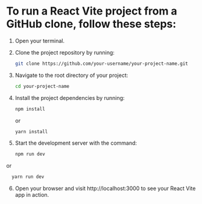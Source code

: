 # To run a React Vite project from a GitHub clone, follow these steps:

1. Open your terminal.
2. Clone the project repository by running:
   ```bash
   git clone https://github.com/your-username/your-project-name.git
   ```
3. Navigate to the root directory of your project:
   ```bash
   cd your-project-name
   ```

4. Install the project dependencies by running:
   ```bash
   npm install
   ```
   or
    ```bash
   yarn install
   ```
5. Start the development server with the command:
   ```bash
   npm run dev
   ```
or
 ```bash
   yarn run dev
   ```
6. Open your browser and visit http://localhost:3000 to see your React Vite app in action.